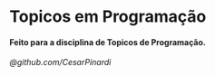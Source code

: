 # Topicos em Programação
<h4>
Feito para a disciplina de Topicos de Programação.
</h4>

*@github.com/CesarPinardi*
